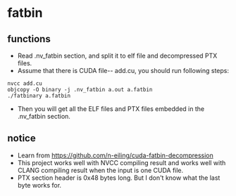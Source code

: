# fatbin 
## functions
- Read .nv_fatbin section, and split it to elf file and decompressed PTX files.
- Assume that there is CUDA file-- add.cu, you should run following steps:
```
nvcc add.cu
objcopy -O binary -j .nv_fatbin a.out a.fatbin
./fatbinary a.fatbin
```
- Then you will get all the ELF files and PTX files embedded in the .nv_fatbin section.

## notice
- Learn from https://github.com/n-eiling/cuda-fatbin-decompression
- This project works well with NVCC compiling result and works well with CLANG compiling result when the input is one CUDA file.
- PTX section header is 0x48 bytes long. But I don't know what the last byte works for.


